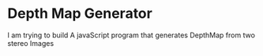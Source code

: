 # Depth Map Generator 
I am trying to build A javaScript program that generates DepthMap from two stereo Images